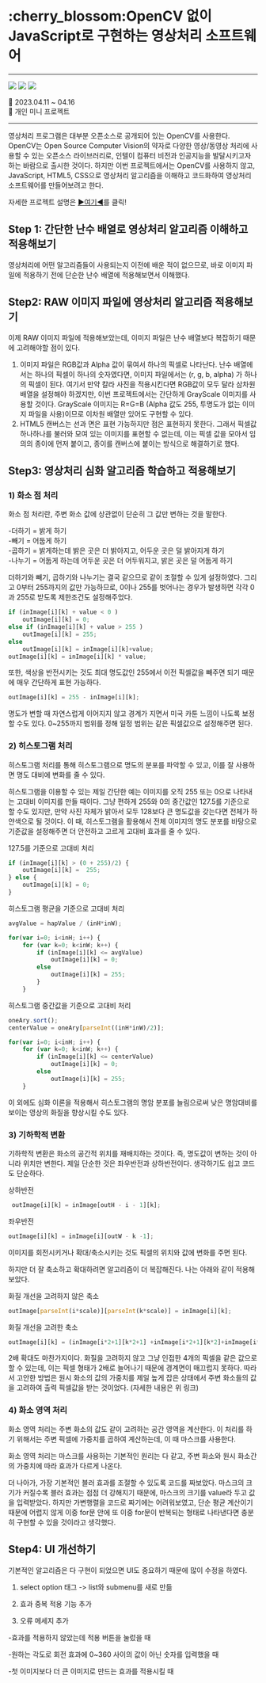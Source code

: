 <h1>:cherry_blossom:OpenCV 없이 JavaScript로 구현하는 영상처리 소프트웨어</h1>

<hr>
<span>
  <img src="https://img.shields.io/badge/JavaScript-F7DF1E?style=for-the-badge&logo=JavaScript&logoColor=black"/>
  <img src="https://img.shields.io/badge/HTML5-E34F26?style=for-the-badge&logo=HTML5&logoColor=black"/>
  <img src="https://img.shields.io/badge/CSS3-1572B6?style=for-the-badge&logo=CSS3&logoColor=black"/>
</span>

:calendar: 2023.04.11 ~ 04.16<br>
:raising_hand: 개인 미니 프로젝트<br>


<hr>

영상처리 프로그램은 대부분 오픈소스로 공개되어 있는 OpenCV를 사용한다. OpenCV는 Open Source Computer Vision의 약자로 다양한 영상/동영상 처리에 사용할 수 있는 오픈소스 라이브러리로, 인텔이 컴퓨터 비전과 인공지능을 발달시키고자 하는 바람으로 출시한 것이다. 하지만 이번 프로젝트에서는 OpenCV를 사용하지 않고, JavaScript, HTML5, CSS으로 영상처리 알고리즘을 이해하고 코드화하여 영상처리 소프트웨어를 만들어보려고 한다.

자세한 프로젝트 설명은 <a href="https://hanav.tistory.com/147">▶여기◀</a>를 클릭!


<h2>Step 1: 간단한 난수 배열로 영상처리 알고리즘 이해하고 적용해보기</h2>
영상처리에 어떤 알고리즘들이 사용되는지 이전에 배운 적이 없으므로, 바로 이미지 파일에 적용하기 전에 단순한 난수 배열에 적용해보면서 이해했다.

<h2>Step2: RAW 이미지 파일에 영상처리 알고리즘 적용해보기</h2>
이제 RAW 이미지 파일에 적용해보았는데, 이미지 파일은 난수 배열보다 복잡하기 때문에 고려해야할 점이 있다.

1. 이미지 파일은 RGB값과 Alpha 값이 묶여서 하나의 픽셀로 나타난다. 난수 배열에서는 하나의 픽셀이 하나의 숫자였다면, 이미지 파일에서는 (r, g, b, alpha) 가 하나의 픽셀이 된다. 여기서 만약 칼라 사진을 적용시킨다면 RGB값이 모두 달라 삼차원 배열을 설정해야 하겠지만, 이번 프로젝트에서는 간단하게 GrayScale 이미지를 사용할 것이다. GrayScale 이미지는 R=G=B (Alpha 값도 255, 투명도가 없는 이미지 파일을 사용)이므로 이차원 배열만 있어도 구현할 수 있다.
2. HTML5 캔버스는 선과 면은 표현 가능하지만 점은 표현하지 못한다. 그래서 픽셀값 하나하나를 불러와 모여 있는 이미지를 표현할 수 없는데, 이는 픽셀 값을 모아서 임의의 종이에 먼저 붙이고, 종이를 캔버스에 붙이는 방식으로 해결하기로 했다.


<h2>Step3: 영상처리 심화 알고리즘 학습하고 적용해보기</h2>
<h3>1) 화소 점 처리</h3>
화소 점 처리란, 주변 화소 값에 상관없이 단순히 그 값만 변하는 것을 말한다.

-더하기 = 밝게 하기<br>
-빼기 = 어둡게 하기<br>
-곱하기 = 밝게하는데 밝은 곳은 더 밝아지고, 어두운 곳은 덜 밝아지게 하기<br>
-나누기 = 어둡게 하는데 어두운 곳은 더 어두워지고, 밝은 곳은 덜 어둡게 하기<br>

더하기와 빼기, 곱하기와 나누기는 결국 같으므로 같이 조절할 수 있게 설정하였다. 그리고 0부터 255까지의 값만 가능하므로, 0이나 255를 벗어나는 경우가 발생하면 각각 0과 255로 받도록 제한조건도 설정해주었다.
```javascript
if (inImage[i][k] + value < 0 )
    outImage[i][k] = 0;
else if (inImage[i][k] + value > 255 )
    outImage[i][k] = 255;
else 
    outImage[i][k] = inImage[i][k]+value;
outImage[i][k] = inImage[i][k] * value;
```
또한, 색상을 반전시키는 것도 최대 명도값인 255에서 이전 픽셀값을 빼주면 되기 때문에 매우 간단하게 표현 가능하다.
```javascript
outImage[i][k] = 255 - inImage[i][k];
```

명도가 변할 때 자연스럽게 이어지지 않고 경계가 지면서 미국 카툰 느낌이 나도록 보정할 수도 있다. 
0~255까지 범위를 정해 일정 범위는 같은 픽셀값으로 설정해주면 된다.


<h3>2) 히스토그램 처리</h3>

히스토그램 처리를 통해 히스토그램으로 명도의 분포를 파악할 수 있고, 이를 잘 사용하면 명도 대비에 변화를 줄  수 있다.

히스토그램을 이용할 수 있는 제일 간단한 예는 이미지를 오직 255 또는 0으로 나타내는 고대비 이미지를 만들 때이다. 그냥 편하게 255와 0의 중간값인 127.5를 기준으로 할 수도 있지만, 만약 사진 자체가 밝아서 모두 128보다 큰 명도값을 갖는다면 전체가 하얀색으로 될 것이다. 이 때, 히스토그램을 활용해서 전체 이미지의 명도 분포를 바탕으로 기준값을 설정해주면 더 안전하고 고르게 고대비 효과를 줄 수 있다.

127.5를 기준으로 고대비 처리
```javascript
if (inImage[i][k] > (0 + 255)/2) {
    outImage[i][k] =  255;
} else {
    outImage[i][k] = 0;
}
```                            
히스토그램 평균을 기준으로 고대비 처리
```javascript
avgValue = hapValue / (inH*inW);

for(var i=0; i<inH; i++) {
    for (var k=0; k<inW; k++) {
        if (inImage[i][k] <= avgValue)
            outImage[i][k] = 0;
        else
            outImage[i][k] = 255;
        }
    }
```       
히스토그램 중간값을 기준으로 고대비 처리
```javascript
oneAry.sort();
centerValue = oneAry[parseInt((inH*inW)/2)];

for(var i=0; i<inH; i++) {
    for (var k=0; k<inW; k++) {
        if (inImage[i][k] <= centerValue)
            outImage[i][k] = 0;
        else
            outImage[i][k] = 255;
    }
 ```

이 외에도 심화 이론을 적용해서 히스토그램의 명암 분포를 늘림으로써 낮은 명암대비를 보이는 영상의 화질을 향상시킬 수도 있다. 


<h3>3) 기하학적 변환</h3>
기하학적 변환은 화소의 공간적 위치를 재배치하는 것이다. 즉, 명도값이 변하는 것이 아니라 위치만 변한다. 제일 단순한 것은 좌우반전과 상하반전이다. 생각하기도 쉽고 코드도 단순하다.<br>

상하반전
```javascript
 outImage[i][k] = inImage[outH - i - 1][k];
```

좌우반전
```javascript
outImage[i][k] = inImage[i][outW - k -1];
```
이미지를 회전시키거나 확대/축소시키는 것도 픽셀의 위치와 값에 변화를 주면 된다.

하지만 더 잘 축소하고 확대하려면 알고리즘이 더 복잡해진다. 나는 아래와 같이 적용해보았다.


화질 개선을 고려하지 않은 축소
```javascript
outImage[parseInt(i*scale)][parseInt(k*scale)] = inImage[i][k];
```

화질 개선을 고려한 축소
```javascript
outImage[i][k] = (inImage[i*2+1][k*2+1] +inImage[i*2+1][k*2]+inImage[i*2][k*2+1]+inImage[i*2][k*2])/4;
```

2배 확대도 마찬가지이다. 화질을 고려하지 않고 그냥 인접한 4개의 픽셀을 같은 값으로 할 수 있는데, 이는 픽셀 형태가 2배로 늘어나기 때문에 경계면이 매끄럽지 못하다. 따라서 고안한 방법은 원시 화소의 값의 가중치를 제일 높게 잡은 상태에서 주변 화소들의 값을 고려하여 출력 픽셀값을 받는 것이었다. (자세한 내용은 위 링크)



<h3>4) 화소 영역 처리</h3>
화소 영역 처리는 주변 화소의 값도 같이 고려하는 공간 영역을 계산한다. 이 처리를 하기 위해서는 주변 픽셀에 가중치를 곱하여 계산하는데, 이 때 마스크를 사용한다. 

화소 영역 처리는 마스크를 사용하는 기본적인 원리는 다 같고, 주변 화소와 원시 화소간의 가중치에 따라 효과가 다르게 나온다. 

더 나아가, 가장 기본적인 블러 효과를 조절할 수 있도록 코드를 짜보았다. 마스크의 크기가 커질수록 블러 효과는 점점 더 강해지기 때문에, 마스크의 크기를 value라 두고 값을 입력받았다. 
하지만 가변행렬을 코드로 짜기에는 어려워보였고, 단순 평균 계산이기 때문에 어렵지 않게 이중 for문 안에 또 이중 for문이 반복되는 형태로 나타낸다면 충분히 구현할 수 있을 것이라고 생각했다.





<h2>Step4: UI 개선하기</h2>
기본적인 알고리즘은 다 구현이 되었으면 UI도 중요하기 때문에 많이 수정을 하였다.

1. select option 태그 -> list와 submenu를 새로 만듦

2. 효과 중복 적용 기능 추가

3. 오류 메세지 추가

-효과를 적용하지 않았는데 적용 버튼을 눌렀을 때

-원하는 각도로 회전 효과에 0~360 사이의 값이 아닌 숫자를 입력했을 때

-첫 이미지보다 더 큰 이미지로 만드는 효과를 적용시킬 때
